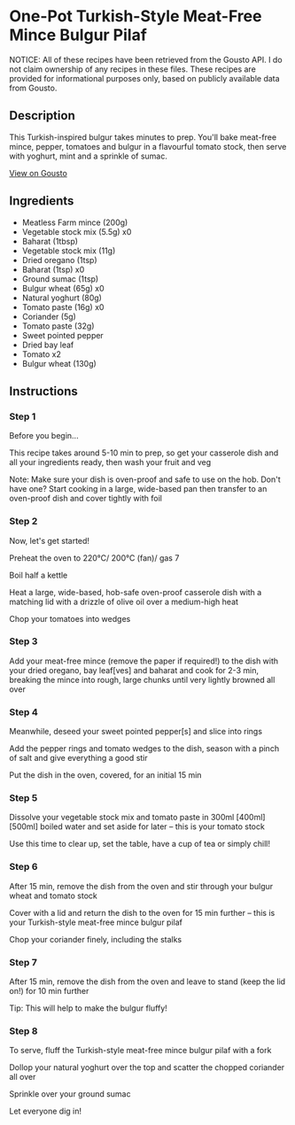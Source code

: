# One-Pot Turkish-Style Meat-Free Mince Bulgur Pilaf

NOTICE: All of these recipes have been retrieved from the Gousto API. I do not claim ownership of any recipes in these files. These recipes are provided for informational purposes only, based on publicly available data from Gousto.

## Description

This Turkish-inspired bulgur takes minutes to prep. You'll bake meat-free mince, pepper, tomatoes and bulgur in a flavourful tomato stock, then serve with yoghurt, mint and a sprinkle of sumac.

[View on Gousto](https://www.gousto.co.uk/recipes/cookbook/one-pot-turkish-style-meat-free-mince-bulgur-pilaf)

## Ingredients

- Meatless Farm mince (200g)
- Vegetable stock mix (5.5g) x0
- Baharat (1tbsp)
- Vegetable stock mix (11g)
- Dried oregano (1tsp)
- Baharat (1tsp) x0
- Ground sumac (1tsp)
- Bulgur wheat (65g) x0
- Natural yoghurt (80g)
- Tomato paste (16g) x0
- Coriander (5g)
- Tomato paste (32g)
- Sweet pointed pepper
- Dried bay leaf
- Tomato x2
- Bulgur wheat (130g)

## Instructions


### Step 1

Before you begin...

This recipe takes around 5-10 min<span class="text-danger"> </span>to prep, so get your casserole dish and all your ingredients ready, then wash your fruit and veg

Note: Make sure your dish is oven-proof and safe to use on the hob. Don't have one? Start cooking in a large, wide-based pan then transfer to an oven-proof dish and cover tightly with foil


### Step 2

Now, let's get started!

Preheat the oven to 220°C/ 200°C (fan)/ gas 7

Boil half a kettle

Heat a large, wide-based, hob-safe oven-proof casserole dish with a matching lid with a drizzle of olive oil over a medium-high heat

Chop your tomatoes into wedges


### Step 3

Add your meat-free mince (remove the paper if required!) to the dish with your dried oregano, bay leaf[ves] and baharat and<span class="text-danger"> </span>cook for 2-3 min, breaking the mince into rough, large chunks until very lightly browned all over


### Step 4

Meanwhile, deseed your sweet pointed pepper[s]<span class="text-danger"> </span>and slice into rings

Add the pepper rings and tomato wedges to the dish, season with a pinch of salt and give everything a good stir

Put the dish in the oven, covered, for an initial 15 min


### Step 5

Dissolve your vegetable stock mix and tomato paste in 300ml <span class="text-purple">[400ml]</span><span class="text-danger"> [500ml] </span>boiled water and set aside for later – this is your tomato stock

Use this time to clear up, set the table, have a cup of tea or simply chill!


### Step 6

After 15 min, remove the dish from the oven and stir through your bulgur wheat and tomato stock

Cover with a lid and return the dish to the oven for 15 min further – this is your Turkish-style meat-free mince bulgur pilaf

Chop your coriander finely, including the stalks


### Step 7

After 15 min, remove the dish from the oven and leave to stand (keep the lid on!) for 10 min further

Tip: This will help to make the bulgur fluffy!

### Step 8

To serve, fluff the Turkish-style meat-free mince bulgur pilaf with a fork

Dollop your natural yoghurt over the top and scatter the chopped coriander all over

Sprinkle over your ground sumac

Let everyone dig in!

